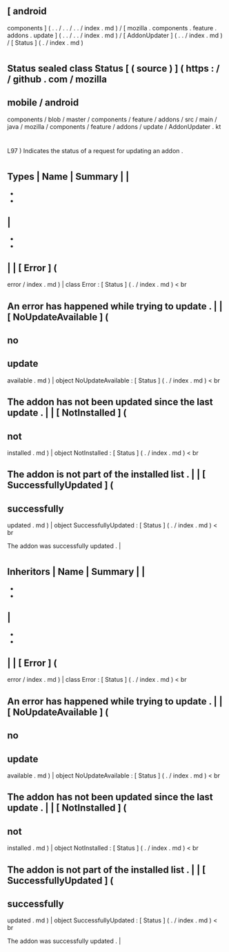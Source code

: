 [
android
-
components
]
(
.
.
/
.
.
/
.
.
/
index
.
md
)
/
[
mozilla
.
components
.
feature
.
addons
.
update
]
(
.
.
/
.
.
/
index
.
md
)
/
[
AddonUpdater
]
(
.
.
/
index
.
md
)
/
[
Status
]
(
.
/
index
.
md
)
#
Status
sealed
class
Status
[
(
source
)
]
(
https
:
/
/
github
.
com
/
mozilla
-
mobile
/
android
-
components
/
blob
/
master
/
components
/
feature
/
addons
/
src
/
main
/
java
/
mozilla
/
components
/
feature
/
addons
/
update
/
AddonUpdater
.
kt
#
L97
)
Indicates
the
status
of
a
request
for
updating
an
addon
.
#
#
#
Types
|
Name
|
Summary
|
|
-
-
-
|
-
-
-
|
|
[
Error
]
(
-
error
/
index
.
md
)
|
class
Error
:
[
Status
]
(
.
/
index
.
md
)
<
br
>
An
error
has
happened
while
trying
to
update
.
|
|
[
NoUpdateAvailable
]
(
-
no
-
update
-
available
.
md
)
|
object
NoUpdateAvailable
:
[
Status
]
(
.
/
index
.
md
)
<
br
>
The
addon
has
not
been
updated
since
the
last
update
.
|
|
[
NotInstalled
]
(
-
not
-
installed
.
md
)
|
object
NotInstalled
:
[
Status
]
(
.
/
index
.
md
)
<
br
>
The
addon
is
not
part
of
the
installed
list
.
|
|
[
SuccessfullyUpdated
]
(
-
successfully
-
updated
.
md
)
|
object
SuccessfullyUpdated
:
[
Status
]
(
.
/
index
.
md
)
<
br
>
The
addon
was
successfully
updated
.
|
#
#
#
Inheritors
|
Name
|
Summary
|
|
-
-
-
|
-
-
-
|
|
[
Error
]
(
-
error
/
index
.
md
)
|
class
Error
:
[
Status
]
(
.
/
index
.
md
)
<
br
>
An
error
has
happened
while
trying
to
update
.
|
|
[
NoUpdateAvailable
]
(
-
no
-
update
-
available
.
md
)
|
object
NoUpdateAvailable
:
[
Status
]
(
.
/
index
.
md
)
<
br
>
The
addon
has
not
been
updated
since
the
last
update
.
|
|
[
NotInstalled
]
(
-
not
-
installed
.
md
)
|
object
NotInstalled
:
[
Status
]
(
.
/
index
.
md
)
<
br
>
The
addon
is
not
part
of
the
installed
list
.
|
|
[
SuccessfullyUpdated
]
(
-
successfully
-
updated
.
md
)
|
object
SuccessfullyUpdated
:
[
Status
]
(
.
/
index
.
md
)
<
br
>
The
addon
was
successfully
updated
.
|
